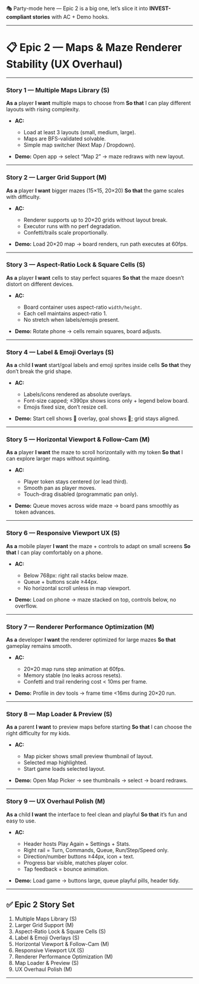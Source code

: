 🎭 Party-mode here — Epic 2 is a big one, let’s slice it into **INVEST-compliant stories** with AC + Demo hooks.

---

# 📋 Epic 2 — Maps & Maze Renderer Stability (UX Overhaul)

---

### **Story 1 — Multiple Maps Library (S)**

**As a** player
**I want** multiple maps to choose from
**So that** I can play different layouts with rising complexity.

* **AC:**

  * Load at least 3 layouts (small, medium, large).
  * Maps are BFS-validated solvable.
  * Simple map switcher (Next Map / Dropdown).
* **Demo:** Open app → select “Map 2” → maze redraws with new layout.

---

### **Story 2 — Larger Grid Support (M)**

**As a** player
**I want** bigger mazes (15×15, 20×20)
**So that** the game scales with difficulty.

* **AC:**

  * Renderer supports up to 20×20 grids without layout break.
  * Executor runs with no perf degradation.
  * Confetti/trails scale proportionally.
* **Demo:** Load 20×20 map → board renders, run path executes at 60fps.

---

### **Story 3 — Aspect-Ratio Lock & Square Cells (S)**

**As a** player
**I want** cells to stay perfect squares
**So that** the maze doesn’t distort on different devices.

* **AC:**

  * Board container uses aspect-ratio `width/height`.
  * Each cell maintains aspect-ratio 1.
  * No stretch when labels/emojis present.
* **Demo:** Rotate phone → cells remain squares, board adjusts.

---

### **Story 4 — Label & Emoji Overlays (S)**

**As a** child
**I want** start/goal labels and emoji sprites inside cells
**So that** they don’t break the grid shape.

* **AC:**

  * Labels/icons rendered as absolute overlays.
  * Font-size capped; ≤390px shows icons only + legend below board.
  * Emojis fixed size, don’t resize cell.
* **Demo:** Start cell shows 🏡 overlay, goal shows 🌳; grid stays aligned.

---

### **Story 5 — Horizontal Viewport & Follow-Cam (M)**

**As a** player
**I want** the maze to scroll horizontally with my token
**So that** I can explore larger maps without squinting.

* **AC:**

  * Player token stays centered (or lead third).
  * Smooth pan as player moves.
  * Touch-drag disabled (programmatic pan only).
* **Demo:** Queue moves across wide maze → board pans smoothly as token advances.

---

### **Story 6 — Responsive Viewport UX (S)**

**As a** mobile player
**I want** the maze + controls to adapt on small screens
**So that** I can play comfortably on a phone.

* **AC:**

  * Below 768px: right rail stacks below maze.
  * Queue + buttons scale ≥44px.
  * No horizontal scroll unless in map viewport.
* **Demo:** Load on phone → maze stacked on top, controls below, no overflow.

---

### **Story 7 — Renderer Performance Optimization (M)**

**As a** developer
**I want** the renderer optimized for large mazes
**So that** gameplay remains smooth.

* **AC:**

  * 20×20 map runs step animation at 60fps.
  * Memory stable (no leaks across resets).
  * Confetti and trail rendering cost < 10ms per frame.
* **Demo:** Profile in dev tools → frame time <16ms during 20×20 run.

---

### **Story 8 — Map Loader & Preview (S)**

**As a** parent
**I want** to preview maps before starting
**So that** I can choose the right difficulty for my kids.

* **AC:**

  * Map picker shows small preview thumbnail of layout.
  * Selected map highlighted.
  * Start game loads selected layout.
* **Demo:** Open Map Picker → see thumbnails → select → board redraws.

---

### **Story 9 — UX Overhaul Polish (M)**

**As a** child
**I want** the interface to feel clean and playful
**So that** it’s fun and easy to use.

* **AC:**

  * Header hosts Play Again + Settings + Stats.
  * Right rail = Turn, Commands, Queue, Run/Step/Speed only.
  * Direction/number buttons ≥44px, icon + text.
  * Progress bar visible, matches player color.
  * Tap feedback = bounce animation.
* **Demo:** Load game → buttons large, queue playful pills, header tidy.

---

## ✅ Epic 2 Story Set

1. Multiple Maps Library (S)
2. Larger Grid Support (M)
3. Aspect-Ratio Lock & Square Cells (S)
4. Label & Emoji Overlays (S)
5. Horizontal Viewport & Follow-Cam (M)
6. Responsive Viewport UX (S)
7. Renderer Performance Optimization (M)
8. Map Loader & Preview (S)
9. UX Overhaul Polish (M)

---
